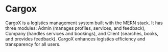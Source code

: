 # Cargox
 CargoX is a logistics management system built with the MERN stack. It has three modules: Admin (manages profiles, services, and feedback), Company (handles services and bookings), and Client (searches, books, and provides feedback). CargoX enhances logistics efficiency and transparency for all users.
